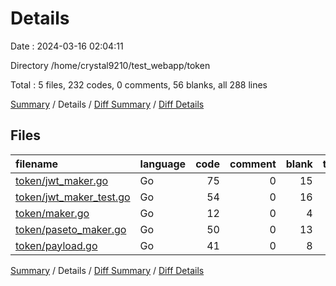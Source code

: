 # Details

Date : 2024-03-16 02:04:11

Directory /home/crystal9210/test_webapp/token

Total : 5 files,  232 codes, 0 comments, 56 blanks, all 288 lines

[Summary](results.md) / Details / [Diff Summary](diff.md) / [Diff Details](diff-details.md)

## Files
| filename | language | code | comment | blank | total |
| :--- | :--- | ---: | ---: | ---: | ---: |
| [token/jwt_maker.go](/token/jwt_maker.go) | Go | 75 | 0 | 15 | 90 |
| [token/jwt_maker_test.go](/token/jwt_maker_test.go) | Go | 54 | 0 | 16 | 70 |
| [token/maker.go](/token/maker.go) | Go | 12 | 0 | 4 | 16 |
| [token/paseto_maker.go](/token/paseto_maker.go) | Go | 50 | 0 | 13 | 63 |
| [token/payload.go](/token/payload.go) | Go | 41 | 0 | 8 | 49 |

[Summary](results.md) / Details / [Diff Summary](diff.md) / [Diff Details](diff-details.md)